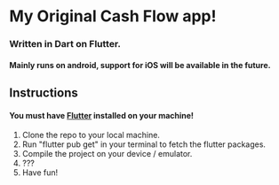 # My Original Cash Flow app!
### Written in Dart on Flutter.
#### Mainly runs on android, support for iOS will be available in the future.

## Instructions

#### You must have [Flutter](https://docs.flutter.dev/get-started/install) installed on your machine!

1. Clone the repo to your local machine.
2. Run "flutter pub get" in your terminal to fetch the flutter packages.
3. Compile the project on your device / emulator.
4. ???
5. Have fun!
